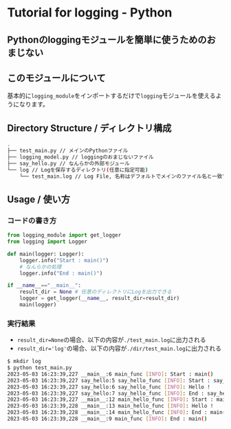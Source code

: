# Tutorial for logging - Python 
## Pythonのloggingモジュールを簡単に使うためのおまじない

## このモジュールについて

基本的に`logging_module`をインポートするだけで`logging`モジュールを使えるようになります。

## Directory Structure / ディレクトリ構成

```sh
.
├── test_main.py // メインのPythonファイル
├── logging_model.py // loggingのおまじないファイル
├── say_hello.py // なんらかの外部モジュール
└── log // Logを保存するディレクトリ(任意に指定可能)
    └── test_main.log // Log File, 名称はデフォルトでメインのファイル名と一致する
```
## Usage / 使い方

### コードの書き方

```python
from logging_module import get_logger
from logging import Logger

def main(logger: Logger):
    logger.info("Start : main()")
    # なんらかの処理
    logger.info("End : main()")

if __name__=="__main__":
    result_dir = None # 任意のディレクトリにLogを出力できる
    logger = get_logger(__name__, result_dir=result_dir)
    main(logger)
```

### 実行結果
- `result_dir=None`の場合、以下の内容が`./test_main.log`に出力される
- `result_dir='log'`の場合、以下の内容が`./dir/test_main.log`に出力される

```sh
$ mkdir log
$ python test_main.py
2023-05-03 16:23:39,227 __main__:6 main_func [INFO]: Start : main()
2023-05-03 16:23:39,227 say_hello:5 say_hello_func [INFO]: Start : say_hello()
2023-05-03 16:23:39,227 say_hello:6 say_hello_func [INFO]: Hello !
2023-05-03 16:23:39,227 say_hello:7 say_hello_func [INFO]: End : say_hello()
2023-05-03 16:23:39,227 __main__:12 main_hello_func [INFO]: Start : main()
2023-05-03 16:23:39,228 __main__:13 main_hello_func [INFO]: Hello !
2023-05-03 16:23:39,228 __main__:14 main_hello_func [INFO]: End : main()
2023-05-03 16:23:39,228 __main__:9 main_func [INFO]: End : main()
```
